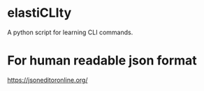 #  elastiCLIty
A python script for learning CLI commands.

# For human readable json format
https://jsoneditoronline.org/
